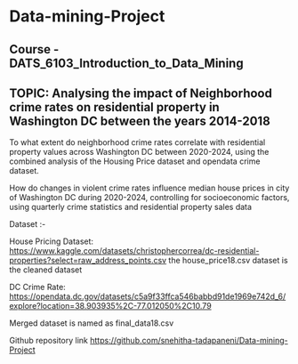 # Data-mining-Project
## Course - DATS_6103_Introduction_to_Data_Mining

## TOPIC: Analysing the impact of Neighborhood crime rates on residential property in Washington DC between the years 2014-2018

To what extent do neighborhood crime rates correlate with residential property values across Washington DC between 2020-2024, using the combined analysis of the Housing Price dataset and opendata crime dataset.



How do changes in violent crime rates influence median house prices in city of Washington DC during 2020-2024, controlling for socioeconomic factors, using quarterly crime statistics and residential property sales data


Dataset :- 

House Pricing Dataset:  https://www.kaggle.com/datasets/christophercorrea/dc-residential-properties?select=raw_address_points.csv
the house_price18.csv dataset is the cleaned dataset

DC Crime Rate: https://opendata.dc.gov/datasets/c5a9f33ffca546babbd91de1969e742d_6/explore?location=38.903935%2C-77.012050%2C10.79

Merged dataset is named as final_data18.csv

Github repository link
https://github.com/snehitha-tadapaneni/Data-mining-Project 

